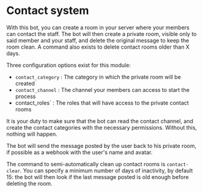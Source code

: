 # Contact system

With this bot, you can create a room in your server where your members can contact the staff. The bot will then create a private room, visible only to said member and your staff, and delete the original message to keep the room clean.
A command also exists to delete contact rooms older than X days.

Three configuration options exist for this module:

* `contact_category` : The category in which the private room will be created
* `contact_channel` : The channel your members can access to start the process
* contact_roles` : The roles that will have access to the private contact rooms

It is your duty to make sure that the bot can read the contact channel, and create the contact categories with the necessary permissions. Without this, nothing will happen.

The bot will send the message posted by the user back to his private room, if possible as a webhook with the user's name and avatar.

The command to semi-automatically clean up contact rooms is `contact-clear`. You can specify a minimum number of days of inactivity, by default 15: the bot will then look if the last message posted is old enough before deleting the room.